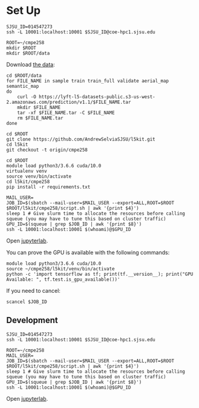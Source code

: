 # Set Up

```shell
SJSU_ID=014547273
ssh -L 10001:localhost:10001 $SJSU_ID@coe-hpc1.sjsu.edu
```

```shell
ROOT=~/cmpe258
mkdir $ROOT
mkdir $ROOT/data
```

Download [the data](https://self-driving.lyft.com/level5/download/):

```shell
cd $ROOT/data
for FILE_NAME in sample train train_full validate aerial_map semantic_map
do
    curl -O https://lyft-l5-datasets-public.s3-us-west-2.amazonaws.com/prediction/v1.1/$FILE_NAME.tar
    mkdir $FILE_NAME
    tar -xf $FILE_NAME.tar -C $FILE_NAME
    rm $FILE_NAME.tar
done
```

```shell
cd $ROOT
git clone https://github.com/AndrewSelviaSJSU/l5kit.git
cd l5kit
git checkout -t origin/cmpe258
```

```shell
cd $ROOT
module load python3/3.6.6 cuda/10.0
virtualenv venv
source venv/bin/activate
cd l5kit/cmpe258
pip install -r requirements.txt
```

```shell
MAIL_USER=
JOB_ID=$(sbatch --mail-user=$MAIL_USER --export=ALL,ROOT=$ROOT $ROOT/l5kit/cmpe258/script.sh | awk '{print $4}')
sleep 1 # Give slurm time to allocate the resources before calling squeue (you may have to tune this based on cluster traffic)
GPU_ID=$(squeue | grep $JOB_ID | awk '{print $8}')
ssh -L 10001:localhost:10001 $(whoami)@$GPU_ID
```

Open [jupyterlab](http://localhost:10001/lab/tree/examples/visualisation/visualise_data.ipynb).

You can prove the GPU is available with the following commands:

```shell
module load python3/3.6.6 cuda/10.0
source ~/cmpe258/l5kit/venv/bin/activate
python -c 'import tensorflow as tf; print(tf.__version__); print("GPU Available: ", tf.test.is_gpu_available())'

```

If you need to cancel:

```shell
scancel $JOB_ID
```








## Development

```shell
SJSU_ID=014547273
ssh -L 10001:localhost:10001 $SJSU_ID@coe-hpc1.sjsu.edu
```

```shell
ROOT=~/cmpe258
MAIL_USER=
JOB_ID=$(sbatch --mail-user=$MAIL_USER --export=ALL,ROOT=$ROOT $ROOT/l5kit/cmpe258/script.sh | awk '{print $4}')
sleep 1 # Give slurm time to allocate the resources before calling squeue (you may have to tune this based on cluster traffic)
GPU_ID=$(squeue | grep $JOB_ID | awk '{print $8}')
ssh -L 10001:localhost:10001 $(whoami)@$GPU_ID
```

Open [jupyterlab](http://localhost:10001/lab/tree/examples/visualisation/visualise_data.ipynb).